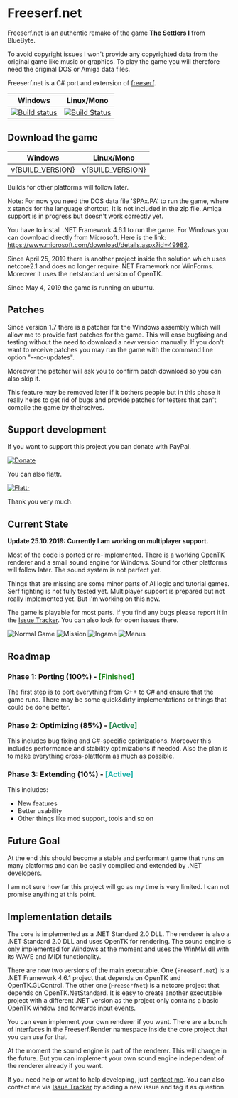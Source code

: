 # Freeserf.net

Freeserf.net is an authentic remake of the game **The Settlers I** from BlueByte.

To avoid copyright issues I won't provide any copyrighted data from the original game like music or graphics. To play the game you will therefore need the original DOS or Amiga data files.

Freeserf.net is a C# port and extension of [freeserf](https://github.com/freeserf/freeserf).

| Windows | Linux/Mono |
| ---- | ---- |
| [![Build status](https://ci.appveyor.com/api/projects/status/mfja74779tdsajv7?svg=true)](https://ci.appveyor.com/project/Pyrdacor/freeserf-net) | [![Build Status](https://travis-ci.org/Pyrdacor/freeserf.net.svg?branch=master)](https://travis-ci.org/Pyrdacor/freeserf.net) |

## Download the game

| Windows | Linux/Mono |
| ---- | ---- |
| [v{BUILD_VERSION}](https://github.com/Pyrdacor/freeserf.net/releases/download/v{BUILD_VERSION}/Freeserf.net-Windows.zip "Windows v{BUILD_VERSION}") | [v{BUILD_VERSION}](https://github.com/Pyrdacor/freeserf.net/releases/download/v{BUILD_VERSION}/Freeserf.net-Linux.tar.gz "Linux v{BUILD_VERSION}") |

Builds for other platforms will follow later.

Note: For now you need the DOS data file 'SPAx.PA' to run the game, where x stands for the language shortcut. It is not included in the zip file. Amiga support is in progress but doesn't work correctly yet.

You have to install .NET Framework 4.6.1 to run the game. For Windows you can download directly from Microsoft. Here is the link: https://www.microsoft.com/download/details.aspx?id=49982.

Since April 25, 2019 there is another project inside the solution which uses netcore2.1 and does no longer require .NET Framework nor WinForms. Moreover it uses the netstandard version of OpenTK.

Since May 4, 2019 the game is running on ubuntu.


## Patches

Since version 1.7 there is a patcher for the Windows assembly which will allow me to provide fast patches for the game. This will ease bugfixing and testing without the need to download a new version manually. If you don't want to receive patches you may run the game with the command line option "--no-updates".

Moreover the patcher will ask you to confirm patch download so you can also skip it.

This feature may be removed later if it bothers people but in this phase it really helps to get rid of bugs and provide patches for testers that can't compile the game by theirselves.


## Support development

If you want to support this project you can donate with PayPal.

[![Donate](https://img.shields.io/badge/Donate-PayPal-green.svg)](https://www.paypal.com/cgi-bin/webscr?cmd=_s-xclick&hosted_button_id=76DV5MK5GNEMS&source=url)

You can also flattr.

[![Flattr](http://api.flattr.com/button/flattr-badge-large.png)](https://flattr.com/submit/auto?user_id=Pyrdacor&url=https://github.com/Pyrdacor/freeserf.net&title=Freeserf.net&language=C#&tags=github&category=software)

Thank you very much.


## Current State

**Update 25.10.2019: Currently I am working on multiplayer support.**

Most of the code is ported or re-implemented. There is a working OpenTK renderer and a small sound engine for Windows. Sound for other platforms will follow later. The sound system is not perfect yet.

Things that are missing are some minor parts of AI logic and tutorial games. Serf fighting is not fully tested yet.
Multiplayer support is prepared but not really implemented yet. But I'm working on this now.

The game is playable for most parts. If you find any bugs please report it in the [Issue Tracker](https://github.com/Pyrdacor/freeserf.net/issues). You can also look for open issues there.

![Normal Game](https://github.com/Pyrdacor/freeserf.net/raw/master/images/Settlers_1.png "Start a normal game")
![Mission](https://github.com/Pyrdacor/freeserf.net/raw/master/images/Settlers_2.png "Start a mission")
![Ingame](https://github.com/Pyrdacor/freeserf.net/raw/master/images/Settlers_3.png "Build your settlement")
![Menus](https://github.com/Pyrdacor/freeserf.net/raw/master/images/Settlers_4.png "Change settings")


## Roadmap

### Phase 1: Porting (100%) - <span style="color:forestgreen">[Finished]</span>

The first step is to port everything from C++ to C# and ensure that the game runs.
There may be some quick&dirty implementations or things that could be done better.

### Phase 2: Optimizing (85%) - <span style="color:seagreen">[Active]</span>

This includes bug fixing and C#-specific optimizations.
Moreover this includes performance and stability optimizations if needed.
Also the plan is to make everything cross-plattform as much as possible.

### Phase 3: Extending (10%) - <span style="color:lightseagreen">[Active]</span>

This includes:

- New features
- Better usability
- Other things like mod support, tools and so on


## Future Goal

At the end this should become a stable and performant game that runs on many platforms and can be easily compiled and extended by .NET developers.

I am not sure how far this project will go as my time is very limited. I can not promise anything at this point.


## Implementation details

The core is implemented as a .NET Standard 2.0 DLL. The renderer is also a .NET Standard 2.0 DLL and uses OpenTK for rendering. The sound engine is only implemented for Windows at the moment and uses the WinMM.dll with its WAVE and MIDI functionality.

There are now two versions of the main executable. One (`Freeserf.net`) is a .NET Framework 4.6.1 project that depends on OpenTK and OpenTK.GLControl. The other one (`FreeserfNet`) is a netcore project that depends on OpenTK.NetStandard. It is easy to create another executable project with a different .NET version as the project only contains a basic OpenTK window and forwards input events.

You can even implement your own renderer if you want. There are a bunch of interfaces in the Freeserf.Render namespace inside the core project that you can use for that.

At the moment the sound engine is part of the renderer. This will change in the future. But you can implement your own sound engine independent of the renderer already if you want.

If you need help or want to help developing, just [contact me](trobt@web.de). You can also contact me via [Issue Tracker](https://github.com/Pyrdacor/freeserf.net/issues) by adding a new issue and tag it as question.
